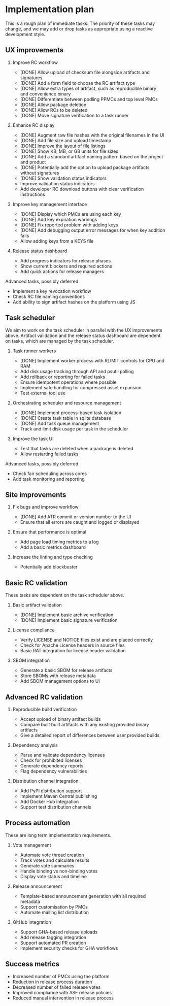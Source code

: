# Implementation plan

This is a rough plan of immediate tasks. The priority of these tasks may change, and we may add or drop tasks as appropriate using a reactive development style.

## UX improvements

1. Improve RC workflow
   - [DONE] Allow upload of checksum file alongside artifacts and signatures
   - [DONE] Add a form field to choose the RC artifact type
   - [DONE] Allow extra types of artifact, such as reproducible binary and convenience binary
   - [DONE] Differentiate between podling PPMCs and top level PMCs
   - [DONE] Allow package deletion
   - [DONE] Allow RCs to be deleted
   - [DONE] Move signature verification to a task runner

2. Enhance RC display
   - [DONE] Augment raw file hashes with the original filenames in the UI
   - [DONE] Add file size and upload timestamp
   - [DONE] Improve the layout of file listings
   - [DONE] Show KB, MB, or GB units for file sizes
   - [DONE] Add a standard artifact naming pattern based on the project and product
   - [DONE] Potentially add the option to upload package artifacts without signatures
   - [DONE] Show validation status indicators
   - Improve validation status indicators
   - Add developer RC download buttons with clear verification instructions

3. Improve key management interface
   - [DONE] Display which PMCs are using each key
   - [DONE] Add key expiration warnings
   - [DONE] Fix reported problem with adding keys
   - [DONE] Add debugging output error messages for when key addition fails
   - Allow adding keys from a KEYS file

4. Release status dashboard
   - Add progress indicators for release phases
   - Show current blockers and required actions
   - Add quick actions for release managers

Advanced tasks, possibly deferred
   - Implement a key revocation workflow
   - Check RC file naming conventions
   - Add ability to sign artifact hashes on the platform using JS

## Task scheduler

We aim to work on the task scheduler in parallel with the UX improvements above. Artifact validation and the release status dashboard are dependent on tasks, which are managed by the task scheduler.

1. Task runner workers
   - [DONE] Implement worker process with RLIMIT controls for CPU and RAM
   - Add disk usage tracking through API and psutil polling
   - Add rollback or reporting for failed tasks
   - Ensure idempotent operations where possible
   - Implement safe handling for compressed asset expansion
   - Test external tool use

2. Orchestrating scheduler and resource management
   - [DONE] Implement process-based task isolation
   - [DONE] Create task table in sqlite database
   - [DONE] Add task queue management
   - Track and limit disk usage per task in the scheduler

3. Improve the task UI
   - Test that tasks are deleted when a package is deleted
   - Allow restarting failed tasks

Advanced tasks, possibly deferred
   - Check fair scheduling across cores
   - Add task monitoring and reporting

## Site improvements

1. Fix bugs and improve workflow
   - [DONE] Add ATR commit or version number to the UI
   - Ensure that all errors are caught and logged or displayed

2. Ensure that performance is optimal
   - Add page load timing metrics to a log
   - Add a basic metrics dashboard

3. Increase the linting and type checking
   - Potentially add blockbuster

## Basic RC validation

These tasks are dependent on the task scheduler above.

1. Basic artifact validation
   - [DONE] Implement basic archive verification
   - [DONE] Implement basic signature verification

2. License compliance
   - Verify LICENSE and NOTICE files exist and are placed correctly
   - Check for Apache License headers in source files
   - Basic RAT integration for license header validation

3. SBOM integration
   - Generate a basic SBOM for release artifacts
   - Store SBOMs with release metadata
   - Add SBOM management options to UI

## Advanced RC validation

1. Reproducible build verification
   - Accept upload of binary artifact builds
   - Compare built built artifacts with any existing provided binary artifacts
   - Give a detailed report of differences between user provided builds

2. Dependency analysis
   - Parse and validate dependency licenses
   - Check for prohibited licenses
   - Generate dependency reports
   - Flag dependency vulnerabilities

3. Distribution channel integration
   - Add PyPI distribution support
   - Implement Maven Central publishing
   - Add Docker Hub integration
   - Support test distribution channels

## Process automation

These are long term implementation requirements.

1. Vote management
   - Automate vote thread creation
   - Track votes and calculate results
   - Generate vote summaries
   - Handle binding vs non-binding votes
   - Display vote status and timeline

2. Release announcement
   - Template-based announcement generation with all required metadata
   - Support customisation by PMCs
   - Automate mailing list distribution

3. GitHub integration
   - Support GHA-based release uploads
   - Add release tagging integration
   - Support automated PR creation
   - Implement security checks for GHA workflows

## Success metrics

- Increased number of PMCs using the platform
- Reduction in release process duration
- Decreased number of failed release votes
- Improved compliance with ASF release policies
- Reduced manual intervention in release process
